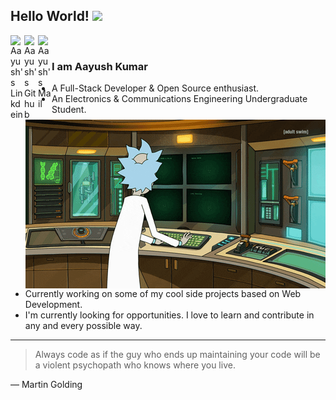 ## Hello World! <img src="https://raw.githubusercontent.com/iampavangandhi/iampavangandhi/master/gifs/Hi.gif" width="30px"></h2>

<a href="https://www.linkedin.com/in/aayush-singh-a26798191/">
  <img align="left" alt="Aayush's Linkdein" width="22px" color:"white" src="https://cdn.jsdelivr.net/npm/simple-icons@v3/icons/linkedin.svg" />
</a>
<a href="https://github.com/AAYIRL">
  <img align="left" alt="Aayush's Github" width="22px" color:"white" src="https://cdn.jsdelivr.net/npm/simple-icons@v3/icons/github.svg" />
</a>
<a href="mailto:aayushkumarirl@gmail.com?">
  <img align="left" alt="Aayush's Mail" width="22px" color:"white" src="https://cdn.jsdelivr.net/npm/simple-icons@v3/icons/gmail.svg" />
</a>

<br />
<img align="right" alt="GIF" src="https://github.com/darshan-jain/darshan-jain/blob/master/rick.gif" />

### I am Aayush Kumar
- A Full-Stack Developer & Open Source enthusiast.
- An Electronics & Communications Engineering Undergraduate Student. 
- Currently working on some of my cool side projects based on Web Development.
- I'm currently looking for opportunities. I love to learn and contribute in any and every possible way.

----

> Always code as if the guy who ends up maintaining your code will be a violent psychopath who knows where you live. 

— Martin Golding
